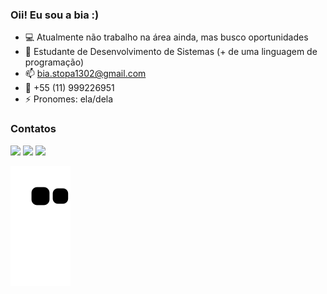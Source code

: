 ### Oii! Eu sou a bia :)



- 💻 Atualmente não trabalho na área ainda, mas busco oportunidades
- 🌱 Estudante de Desenvolvimento de Sistemas (+ de uma linguagem de programação)
- 📫 bia.stopa1302@gmail.com
- 💬 +55 (11) 999226951
- ⚡ Pronomes: ela/dela

<!-- <div>
  <a href="https://github.com/biiaaaa">
   <img height="180em" src="https://github-readme-stats.vercel.app/api?username=biiaaaa&show_icons=true&theme=dracula&include_all_commits=true&count_private=true"/>
  <img height="180em" src="https://github-readme-stats.vercel.app/api/top-langs/?username=biiaaaa&layout=compact&langs_count=16&theme=dracula"/>
</div>
  
 #### linguagens usadas
  
  <img width="40" height="40" src="https://cdn.jsdelivr.net/gh/devicons/devicon/icons/csharp/csharp-original.svg" /><img width="40" height="40" src="https://cdn.jsdelivr.net/gh/devicons/devicon/icons/css3/css3-original.svg" /><img width="40" height="40" src="https://cdn.jsdelivr.net/gh/devicons/devicon/icons/canva/canva-original.svg" /><img width="50" height="50" src="https://cdn.jsdelivr.net/gh/devicons/devicon/icons/python/python-original.svg" /><img width="60" height="60" src="https://cdn.jsdelivr.net/gh/devicons/devicon/icons/mysql/mysql-original-wordmark.svg" /><img  width="40" height="40" src="https://cdn.jsdelivr.net/gh/devicons/devicon/icons/javascript/javascript-original.svg" /><img  width="40" height="40" src="https://cdn.jsdelivr.net/gh/devicons/devicon/icons/html5/html5-original.svg" /><img width="50" height="50" src="https://cdn.jsdelivr.net/gh/devicons/devicon/icons/php/php-original.svg" /><img width="50" height="50" src="https://cdn.jsdelivr.net/gh/devicons/devicon/icons/react/react-original.svg" />
  <img align="right" width="130" height="130" alt="bia-gatinho" src="https://i.pinimg.com/originals/c6/f1/3b/c6f13b01a53d7152d7f235838efe5a09.gif"/>
<br> -->
  
  
### Contatos
  
  <a href="https://instagram.com/abstopa" target="_blank"><img src="https://img.shields.io/badge/-Instagram-%23E4405F?style=for-the-badge&logo=instagram&logoColor=white" target="_blank"></a>
  <a href = "mailto:contato@bia.stopa1302@gmail.com"><img src="https://img.shields.io/badge/Gmail-D14836?style=for-the-badge&logo=gmail&logoColor=white" target="_blank"></a>
 <a href="https://www.linkedin.com/in/bia-stopa-148515237/)" target="_blank"><img src="https://img.shields.io/badge/-LinkedIn-%230077B5?style=for-the-badge&logo=linkedin&logoColor=white" target="_blank"></a> 
  
  ![Snake animation](https://github.com/biiaaaa/biiaaaa/blob/output/github-contribution-grid-snake.svg)


  
 

  
          
          
          
          
          
          
  
          
  
